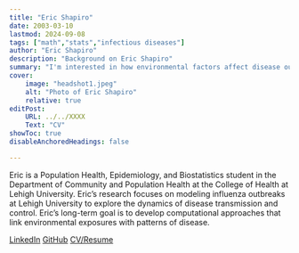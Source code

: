 ```yaml
---
title: "Eric Shapiro"
date: 2003-03-10
lastmod: 2024-09-08
tags: ["math","stats","infectious diseases"]
author: "Eric Shapiro"
description: "Background on Eric Shapiro" 
summary: "I'm interested in how environmental factors affect disease outcomes and enjoy using data science to find patterns that can help improve public health interventions"
cover:
    image: "headshot1.jpeg"
    alt: "Photo of Eric Shapiro"
    relative: true
editPost:
    URL: ../../XXXX
    Text: "CV"
showToc: true
disableAnchoredHeadings: false

---
```


Eric is a Population Health, Epidemiology, and Biostatistics student in the Department of Community and Population Health at the College of Health at Lehigh University.
Eric’s research focuses on modeling influenza outbreaks at Lehigh University to explore the dynamics of disease transmission and control.
Eric’s long-term goal is to develop computational approaches that link environmental exposures with patterns of disease.

[LinkedIn](https://www.linkedin.com/in/ericjshapiro/)
[GitHub](https://github.com/ericjosephshapiro)
[CV/Resume](https://github.com/ericjosephshapiro/resume-ericshapiro/blob/main/ResumeGitHub.pdf)
